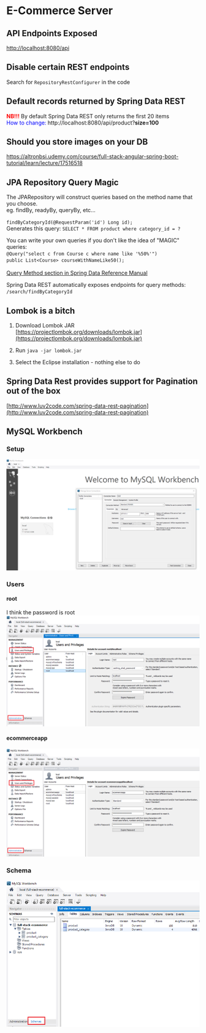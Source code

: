# E-Commerce Server

## API Endpoints Exposed
[http://localhost:8080/api](http://localhost:8080/api)

## Disable certain REST endpoints
Search for `RepositoryRestConfigurer` in the code

## Default records returned by Spring Data REST 
<span style="color:red"><b>NB!!!</b></span> By default Spring Data REST only returns the first 20 items </br>
<span style="color:blue">How to change:</span> http://localhost:8080/api/product?<b>size=100</b>

## Should you store images on your DB

https://altronbsi.udemy.com/course/full-stack-angular-spring-boot-tutorial/learn/lecture/17516518

## JPA Repository Query Magic
The JPARepository will construct queries based on the method name that you choose.</br>
eg. findBy, readyBy, queryBy, etc...</br>

`findByCategoryId(@RequestParam('id') Long id);`</br>
Generates this query: `SELECT * FROM product where category_id = ?`</br>

You can write your own queries if you don't like the idea of "MAGIC" queries:</br>
`@Query("select c from Course c where name like '%50%'")`</br>
`public List<Course> courseWithNameLike50();`</br></br>
[Query Method section in Spring Data Reference Manual](http://www.luv2code.com/spring-data-query-methods)

Spring Data REST automatically exposes endpoints for query methods: `/search/findByCategoryId`</br>

## Lombok is a bitch

1. Download Lombok JAR <br/>
[https://projectlombok.org/downloads/lombok.jar](https://projectlombok.org/downloads/lombok.jar)

2. Run `java -jar lombok.jar`

3. Select the Eclipse installation - nothing else to do

## Spring Data Rest provides support for Pagination out of the box
[http://www.luv2code.com/spring-data-rest-pagination](http://www.luv2code.com/spring-data-rest-pagination)

## MySQL Workbench

### Setup
![MySQL Workbench Setup](README_images/01-MySQL-Workbench-Setup.png)

### Users
#### root
I think the password is root
![Root User](README_images/02-MySQL-Workbench-User-root.png)

#### ecommerceapp
![ECommerceApp User](README_images/03-MySQL-Workbench-User-ecommerceapp.png)

### Schema
![Schema](README_images/04-MySQL-Workbench-Schema.png)